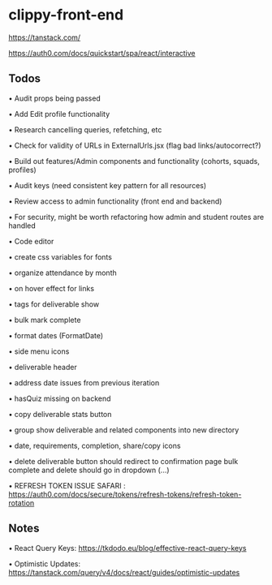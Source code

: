 # clippy-front-end

https://tanstack.com/

https://auth0.com/docs/quickstart/spa/react/interactive


## Todos

• Audit props being passed

• Add Edit profile functionality

• Research cancelling queries, refetching, etc

• Check for validity of URLs in ExternalUrls.jsx (flag bad links/autocorrect?)

• Build out features/Admin components and functionality (cohorts, squads, profiles)

• Audit keys (need consistent key pattern for all resources)

• Review access to admin functionality (front end and backend)

• For security, might be worth refactoring how admin and student routes are handled

• Code editor

• create css variables for fonts

• organize attendance by month

• on hover effect for links

• tags for deliverable show

• bulk mark complete

• format dates (FormatDate)

• side menu icons

• deliverable header

• address date issues from previous iteration

• hasQuiz missing on backend

• copy deliverable stats button

• group show deliverable and related components into new directory

• date, requirements, completion, share/copy icons

• delete deliverable button should redirect to confirmation page
  bulk complete and delete should go in dropdown (...)

• REFRESH TOKEN ISSUE SAFARI : https://auth0.com/docs/secure/tokens/refresh-tokens/refresh-token-rotation


## Notes

• React Query Keys: https://tkdodo.eu/blog/effective-react-query-keys

• Optimistic Updates: https://tanstack.com/query/v4/docs/react/guides/optimistic-updates